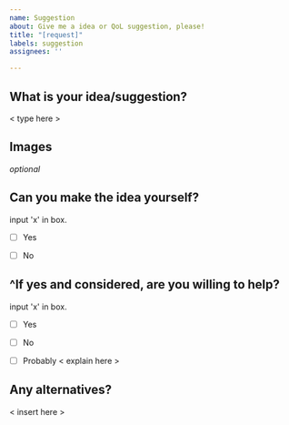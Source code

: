 ```yaml
---
name: Suggestion
about: Give me a idea or QoL suggestion, please!
title: "[request]"
labels: suggestion
assignees: ''

---
```


## What is your idea/suggestion?
< type here >


## Images
*optional*


## Can you make the idea yourself?
input 'x' in box.

- [ ] Yes
- [ ]  No


## ^If yes and considered, are you willing to help?
input 'x' in box.
- [ ] Yes
- [ ] No

- [ ] Probably
< explain here >


## Any alternatives?
< insert here >
